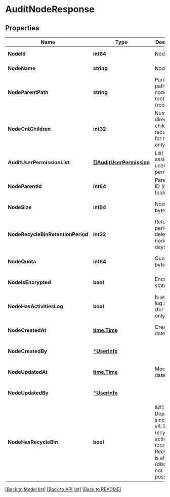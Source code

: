 # AuditNodeResponse

## Properties
Name | Type | Description | Notes
------------ | ------------- | ------------- | -------------
**NodeId** | **int64** | Node ID | [default to null]
**NodeName** | **string** | Node name | [default to null]
**NodeParentPath** | **string** | Parent node path  &#x60;/&#x60; if node is a root node (room) | [default to null]
**NodeCntChildren** | **int32** | Number of direct children  (no recursion; for rooms only) | [default to null]
**AuditUserPermissionList** | [**[]AuditUserPermission**](AuditUserPermission.md) | List of assigned users with permissions | [default to null]
**NodeParentId** | **int64** | Parent node ID (room or folder) | [optional] [default to null]
**NodeSize** | **int64** | Node size in byte | [optional] [default to null]
**NodeRecycleBinRetentionPeriod** | **int32** | Retention period for deleted nodes in days | [optional] [default to null]
**NodeQuota** | **int64** | Quota in byte | [optional] [default to null]
**NodeIsEncrypted** | **bool** | Encryption state | [optional] [default to null]
**NodeHasActivitiesLog** | **bool** | Is activities log active (for rooms only) | [optional] [default to true]
**NodeCreatedAt** | [**time.Time**](time.Time.md) | Creation date | [optional] [default to null]
**NodeCreatedBy** | [***UserInfo**](UserInfo.md) |  | [optional] [default to null]
**NodeUpdatedAt** | [**time.Time**](time.Time.md) | Modification date | [optional] [default to null]
**NodeUpdatedBy** | [***UserInfo**](UserInfo.md) |  | [optional] [default to null]
**NodeHasRecycleBin** | **bool** | &amp;#128679; Deprecated since v4.10.0  Is recycle bin active (for rooms only)  Recycle bin is always on (disabling is not possible). | [optional] [default to null]

[[Back to Model list]](../README.md#documentation-for-models) [[Back to API list]](../README.md#documentation-for-api-endpoints) [[Back to README]](../README.md)


